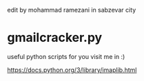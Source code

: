 edit by mohammad ramezani in sabzevar city
# gmailcracker.py
useful python scripts for you visit me in :)

https://docs.python.org/3/library/imaplib.html


